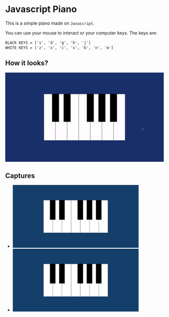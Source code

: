 # Javascript Piano

This is a simple piano made on `Javascript`.

You can use your mouse to interact or your computer keys.
The keys are:

    BLACK KEYS = ['s', 'd', 'g', 'h', 'j']
    WHITE KEYS = ['z', 'x', 'c', 'v', 'b', 'n', 'm']

## How it looks?

![animation.gif](images/animation.gif)

## Captures

- <img src="images/1.png" alt="1.png" width="400" height="200"/>

- <img src="images/1.png" alt="1.png" width="400" height="200"/>
